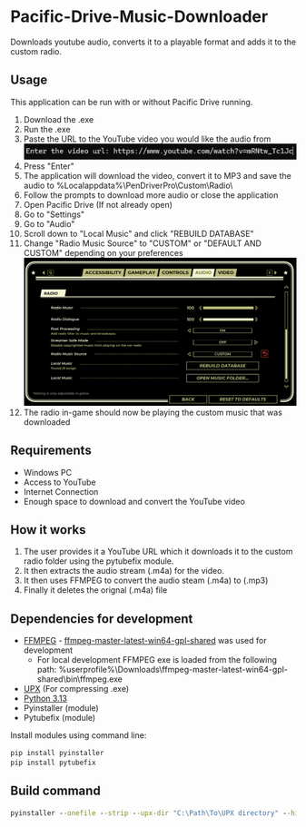 # Pacific-Drive-Music-Downloader
Downloads youtube audio, converts it to a playable format and adds it to the custom radio.


## Usage
This application can be run with or without Pacific Drive running.

1. Download the .exe
2. Run the .exe
3. Paste the URL to the YouTube video you would like the audio from
    ![Command line prompt for URL](images/image-1.png)
4. Press "Enter"
5. The application will download the video, convert it to MP3 and save the audio to %Localappdata%\PenDriverPro\Custom\Radio\
6. Follow the prompts to download more audio or close the application
7. Open Pacific Drive (If not already open)
8. Go to "Settings"
9. Go to "Audio"
10. Scroll down to "Local Music" and click "REBUILD DATABASE"
11. Change "Radio Music Source" to "CUSTOM" or "DEFAULT AND CUSTOM" depending on your preferences
    ![Pacific Drive Audio Settings Menu](images/image-2.png)
12. The radio in-game should now be playing the custom music that was downloaded

## Requirements
- Windows PC
- Access to YouTube
- Internet Connection
- Enough space to download and convert the YouTube video

## How it works
1. The user provides it a YouTube URL which it downloads it to the custom radio folder using the pytubefix module.
2. It then extracts the audio stream (.m4a) for the video.
3. It then uses FFMPEG to convert the audio steam (.m4a) to (.mp3)
4. Finally it deletes the orignal (.m4a) file

## Dependencies for development
- [FFMPEG](https://www.ffmpeg.org/download.html) - [ffmpeg-master-latest-win64-gpl-shared](https://github.com/BtbN/FFmpeg-Builds/releases) was used for development
    - For local development FFMPEG exe is loaded from the following path: %userprofile%\\Downloads\\ffmpeg-master-latest-win64-gpl-shared\\bin\\ffmpeg.exe 
- [UPX](https://upx.github.io/) (For compressing .exe)
- [Python 3.13](https://www.python.org/downloads/)
- Pyinstaller (module)
- Pytubefix (module)

Install modules using command line:

```cmd
pip install pyinstaller
pip install pytubefix
```

## Build command
```cmd
pyinstaller --onefile --strip --upx-dir "C:\Path\To\UPX directory" --hidden-import pytubefix --add-binary "C:\Path\To\ffmpeg.exe;." .\PacificDriveMusicDownloader.py
```
